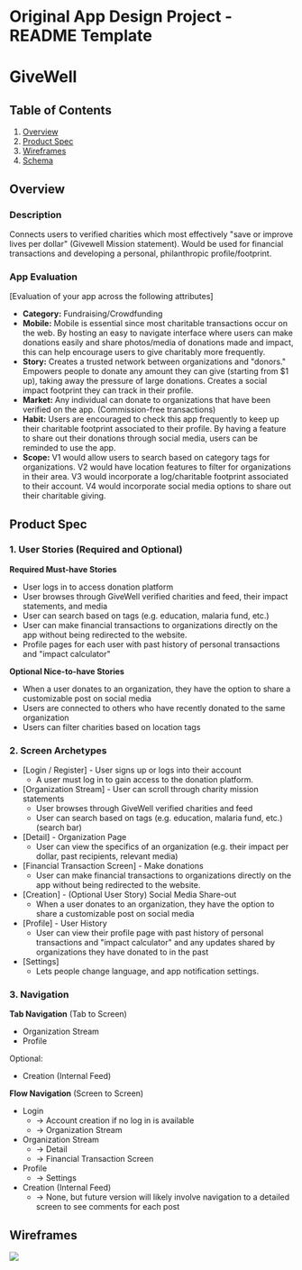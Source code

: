 Original App Design Project - README Template
===

# GiveWell

## Table of Contents
1. [Overview](#Overview)
1. [Product Spec](#Product-Spec)
1. [Wireframes](#Wireframes)
2. [Schema](#Schema)

## Overview
### Description
Connects users to verified charities which most effectively "save or improve lives per dollar" (Givewell Mission statement). Would be used for financial transactions and developing a personal, philanthropic profile/footprint.

### App Evaluation
[Evaluation of your app across the following attributes]
- **Category:** Fundraising/Crowdfunding
- **Mobile:** Mobile is essential since most charitable transactions occur on the web. By hosting an easy to navigate interface where users can make donations easily and share photos/media of donations made and impact, this can help encourage users to give charitably more frequently.
- **Story:** Creates a trusted network between organizations and "donors." Empowers people to donate any amount they can give (starting from $1 up), taking away the pressure of large donations. Creates a social impact footprint they can track in their profile.
- **Market:** Any individual can donate to organizations that have been verified on the app. (Commission-free transactions)
- **Habit:** Users are encouraged to check this app frequently to keep up their charitable footprint associated to their profile. By having a feature to share out their donations through social media, users can be reminded to use the app.
- **Scope:** V1 would allow users to search based on category tags for organizations. V2 would have location features to filter for organizations in their area. V3 would incorporate a log/charitable footprint associated to their account. V4 would incorporate social media options to share out their charitable giving.


## Product Spec

### 1. User Stories (Required and Optional)

**Required Must-have Stories**

* User logs in to access donation platform
* User browses through GiveWell verified charities and feed, their impact statements, and media
* User can search based on tags (e.g. education, malaria fund, etc.)
* User can make financial transactions to organizations directly on the app without being redirected to the website.
* Profile pages for each user with past history of personal transactions and "impact calculator"

**Optional Nice-to-have Stories**

* When a user donates to an organization, they have the option to share a customizable post on social media
* Users are connected to others who have recently donated to the same organization
* Users can filter charities based on location tags

### 2. Screen Archetypes

* [Login / Register] - User signs up or logs into their account
   * A user must log in to gain access to the donation platform.
* [Organization Stream] - User can scroll through charity mission statements
   * User browses through GiveWell verified charities and feed
   * User can search based on tags (e.g. education, malaria fund, etc.) (search bar) 
* [Detail] - Organization Page
   * User can view the specifics of an organization (e.g. their impact per dollar, past recipients, relevant media)
* [Financial Transaction Screen] - Make donations
    * User can make financial transactions to organizations directly on the app without being redirected to the website.
* [Creation] - (Optional User Story) Social Media Share-out
   * When a user donates to an organization, they have the option to share a customizable post on social media
* [Profile] - User History
   * User can view their profile page with past history of personal transactions and "impact calculator" and any updates shared by organizations they have donated to in the past
* [Settings]
   * Lets people change language, and app notification settings.

### 3. Navigation

**Tab Navigation** (Tab to Screen)

* Organization Stream
* Profile

Optional:
* Creation (Internal Feed)

**Flow Navigation** (Screen to Screen)

* Login
   * -> Account creation if no log in is available
   * -> Organization Stream
* Organization Stream
   * -> Detail
   * -> Financial Transaction Screen
* Profile
   * -> Settings
* Creation (Internal Feed) 
    * -> None, but future version will likely involve navigation to a detailed screen to see comments for each post

## Wireframes

![](https://i.imgur.com/eICghiY.jpg)
